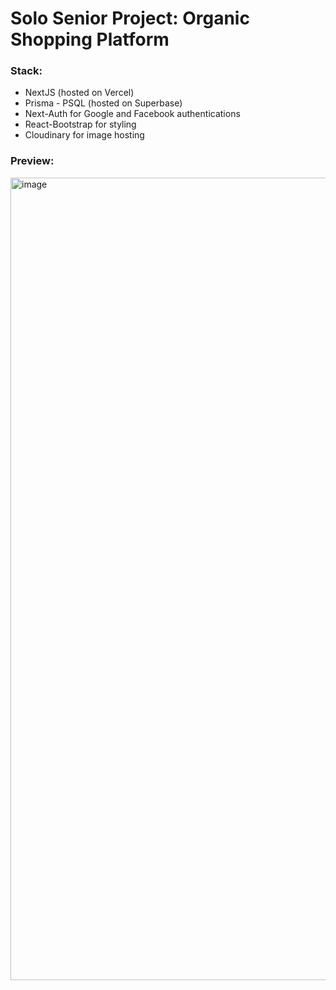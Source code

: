 # Solo Senior Project: Organic Shopping Platform

### Stack:
- NextJS (hosted on Vercel)
- Prisma - PSQL (hosted on Superbase)
- Next-Auth for Google and Facebook authentications
- React-Bootstrap for styling
- Cloudinary for image hosting

### Preview:
<img width="1284" alt="image" src="https://user-images.githubusercontent.com/84143891/226094731-f5776438-6016-41c4-b7d5-b2f936652761.png">
